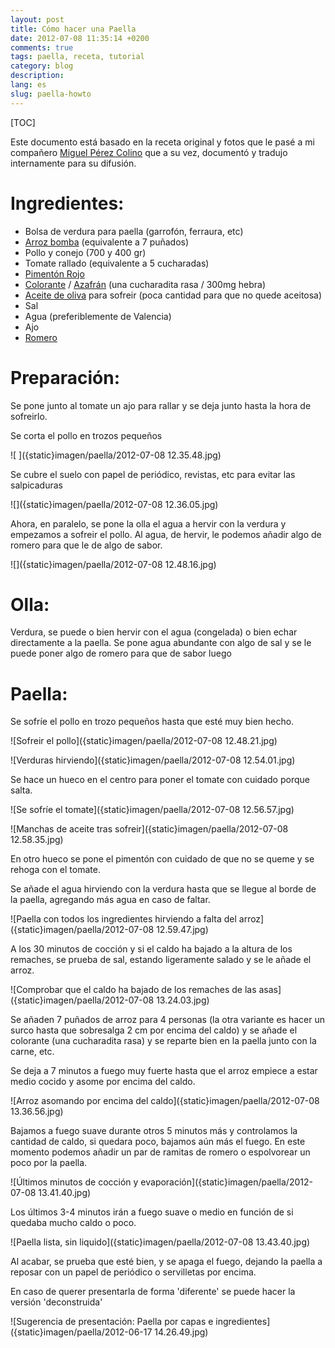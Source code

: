 ```yaml
---
layout: post
title: Cómo hacer una Paella
date: 2012-07-08 11:35:14 +0200
comments: true
tags: paella, receta, tutorial
category: blog
description:
lang: es
slug: paella-howto
---
```

[TOC]

Este documento está basado en la receta original y fotos que le pasé a mi compañero [Miguel Pérez Colino](https://twitter.com/mmmmmmpc) que a su vez, documentó y tradujo internamente para su difusión.

# Ingredientes:

- Bolsa de verdura para paella (garrofón, ferraura, etc)
- [Arroz bomba](https://www.amazon.es/dp/B00986HSH0?tag=redken-21) (equivalente a 7 puñados)
- Pollo y conejo (700 y 400 gr)
- Tomate rallado (equivalente a 5 cucharadas)
- [Pimentón Rojo](https://www.amazon.es/dp/B07FZLMP8N?tag=redken-21&psc=1)
- [Colorante](https://www.amazon.es/dp/B01HIVII4I?tag=redken-21) / [Azafrán](https://www.amazon.es/dp/B01N6OVPYQ?tag=redken-21&psc=1) (una cucharadita rasa / 300mg hebra)
- [Aceite de oliva](https://www.amazon.es/dp/B0781Z7TD4?tag=redken-21) para sofreir (poca cantidad para que no quede aceitosa)
- Sal
- Agua (preferiblemente de Valencia)
- Ajo
- [Romero](https://www.amazon.es/dp/B01HN23N3S?tag=redken-21)

# Preparación:

Se pone junto al tomate un ajo para rallar y se deja junto hasta la hora de sofreirlo.

Se corta el pollo en trozos pequeños

![ ]({static}imagen/paella/2012-07-08 12.35.48.jpg)

Se cubre el suelo con papel de periódico, revistas, etc para evitar las salpicaduras

![]({static}imagen/paella/2012-07-08 12.36.05.jpg)

Ahora, en paralelo, se pone la olla el agua a hervir con la verdura y empezamos a sofreir el pollo. Al agua, de hervir, le podemos añadir algo de romero para que le de algo de sabor.

![]({static}imagen/paella/2012-07-08 12.48.16.jpg)

# Olla:

Verdura, se puede o bien hervir con el agua (congelada) o bien echar directamente a la paella.
Se pone agua abundante con algo de sal y se le puede poner algo de romero para que de sabor luego

# Paella:

Se sofríe el pollo en trozo pequeños hasta que esté muy bien hecho.

  ![Sofreir el pollo]({static}imagen/paella/2012-07-08 12.48.21.jpg)

  ![Verduras hirviendo]({static}imagen/paella/2012-07-08 12.54.01.jpg)

Se hace un hueco en el centro para poner el tomate con cuidado porque salta.

  ![Se sofríe el tomate]({static}imagen/paella/2012-07-08 12.56.57.jpg)

  ![Manchas de aceite tras sofreir]({static}imagen/paella/2012-07-08 12.58.35.jpg)

En otro hueco se pone el pimentón con cuidado de que no se queme y se rehoga con el tomate.

Se añade el agua hirviendo con la verdura hasta que se llegue al borde de la paella, agregando más agua en caso de faltar.

  ![Paella con todos los ingredientes hirviendo a falta del arroz]({static}imagen/paella/2012-07-08 12.59.47.jpg)

A los 30 minutos de cocción y si el caldo ha bajado a la altura de los remaches, se prueba de sal, estando ligeramente salado y se le añade el arroz.

  ![Comprobar que el caldo ha bajado de los remaches de las asas]({static}imagen/paella/2012-07-08 13.24.03.jpg)

Se añaden 7 puñados de arroz para 4 personas (la otra variante es hacer un surco hasta que sobresalga 2 cm por encima del caldo) y se añade el colorante (una cucharadita rasa) y se reparte bien en la paella junto con la carne, etc.

Se deja a 7 minutos a fuego muy fuerte hasta que el arroz empiece a estar medio cocido y asome por encima del caldo.

  ![Arroz asomando por encima del caldo]({static}imagen/paella/2012-07-08 13.36.56.jpg)

Bajamos a fuego suave durante otros 5 minutos más y controlamos la cantidad de caldo, si quedara poco, bajamos aún más el fuego. En este momento podemos añadir un par de ramitas de romero o espolvorear un poco por la paella.

  ![Últimos minutos de cocción y evaporación]({static}imagen/paella/2012-07-08 13.41.40.jpg)

Los últimos 3-4 minutos irán a fuego suave o medio en función de si quedaba mucho caldo o poco.

  ![Paella lista, sin liquido]({static}imagen/paella/2012-07-08 13.43.40.jpg)

Al acabar, se prueba que esté bien, y se apaga el fuego, dejando la paella a reposar con un papel de periódico o servilletas por encima.

En caso de querer presentarla de forma 'diferente' se puede hacer la versión 'deconstruida'

  ![Sugerencia de presentación: Paella por capas e ingredientes]({static}imagen/paella/2012-06-17 14.26.49.jpg)
